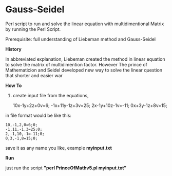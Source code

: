 # Gauss-Seidel
Perl script to run and solve the linear equation with multidimentional Matrix by running the Perl Script.

Prerequisite: full understanding of Liebeman method and Gauss-Seidel

<b> History </b>

In abbreviated explanation, Liebeman created the method in linear equation to solve the matrix of multidimention
factor.
However The prince of Mathematicion and Seidel developed new way to solve the linear question that shorter and easier war 

<b> How To </b>

1. create input file from the equations,

     10x-1y+2z+0v=6;
     -1x+11y-1z+3v=25;
     2x-1y+10z-1v=-11;
     0x+3y-1z+8v=15;

in file format would be like this:

    10,-1,2,0=6;0;
    -1,11,-1,3=25;0;
    2,-1,10,-1=-11;0;
    0,3,-1,8=15;0;

save it as any name you like, example <b>myinput.txt</b>

<b> Run </b>

just run the script <b> "perl PrinceOfMathv5.pl myinput.txt" </b>
